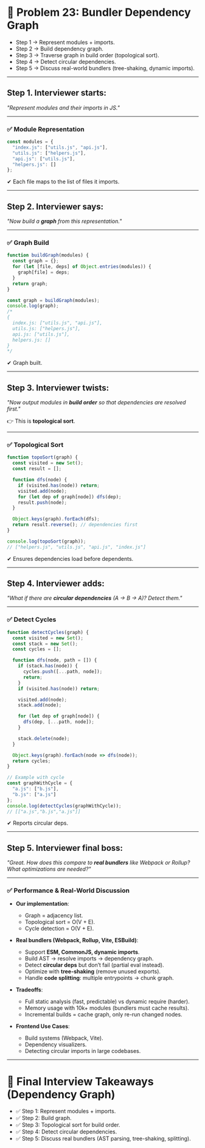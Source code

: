 # 🔎 Problem 23: Bundler Dependency Graph
* Step 1 → Represent modules + imports.
* Step 2 → Build dependency graph.
* Step 3 → Traverse graph in build order (topological sort).
* Step 4 → Detect circular dependencies.
* Step 5 → Discuss real-world bundlers (tree-shaking, dynamic imports).
---

## Step 1. Interviewer starts:

*"Represent modules and their imports in JS."*

---

### ✅ Module Representation

```js
const modules = {
  "index.js": ["utils.js", "api.js"],
  "utils.js": ["helpers.js"],
  "api.js": ["utils.js"],
  "helpers.js": []
};
```

✔ Each file maps to the list of files it imports.

---

## Step 2. Interviewer says:

*"Now build a **graph** from this representation."*

---

### ✅ Graph Build

```js
function buildGraph(modules) {
  const graph = {};
  for (let [file, deps] of Object.entries(modules)) {
    graph[file] = deps;
  }
  return graph;
}

const graph = buildGraph(modules);
console.log(graph);
/*
{
  index.js: ["utils.js", "api.js"],
  utils.js: ["helpers.js"],
  api.js: ["utils.js"],
  helpers.js: []
}
*/
```

✔ Graph built.

---

## Step 3. Interviewer twists:

*"Now output modules in **build order** so that dependencies are resolved first."*

👉 This is **topological sort**.

---

### ✅ Topological Sort

```js
function topoSort(graph) {
  const visited = new Set();
  const result = [];

  function dfs(node) {
    if (visited.has(node)) return;
    visited.add(node);
    for (let dep of graph[node]) dfs(dep);
    result.push(node);
  }

  Object.keys(graph).forEach(dfs);
  return result.reverse(); // dependencies first
}

console.log(topoSort(graph));
// ["helpers.js", "utils.js", "api.js", "index.js"]
```

✔ Ensures dependencies load before dependents.

---

## Step 4. Interviewer adds:

*"What if there are **circular dependencies** (A → B → A)? Detect them."*

---

### ✅ Detect Cycles

```js
function detectCycles(graph) {
  const visited = new Set();
  const stack = new Set();
  const cycles = [];

  function dfs(node, path = []) {
    if (stack.has(node)) {
      cycles.push([...path, node]);
      return;
    }
    if (visited.has(node)) return;

    visited.add(node);
    stack.add(node);

    for (let dep of graph[node]) {
      dfs(dep, [...path, node]);
    }

    stack.delete(node);
  }

  Object.keys(graph).forEach(node => dfs(node));
  return cycles;
}

// Example with cycle
const graphWithCycle = {
  "a.js": ["b.js"],
  "b.js": ["a.js"]
};
console.log(detectCycles(graphWithCycle));
// [["a.js","b.js","a.js"]]
```

✔ Reports circular deps.

---

## Step 5. Interviewer final boss:

*"Great. How does this compare to **real bundlers** like Webpack or Rollup? What optimizations are needed?"*

---

### ✅ Performance & Real-World Discussion

* **Our implementation**:

  * Graph = adjacency list.
  * Topological sort = O(V + E).
  * Cycle detection = O(V + E).

* **Real bundlers (Webpack, Rollup, Vite, ESBuild)**:

  * Support **ESM, CommonJS, dynamic imports**.
  * Build AST → resolve imports → dependency graph.
  * Detect **circular deps** but don’t fail (partial eval instead).
  * Optimize with **tree-shaking** (remove unused exports).
  * Handle **code splitting**: multiple entrypoints → chunk graph.

* **Tradeoffs**:

  * Full static analysis (fast, predictable) vs dynamic require (harder).
  * Memory usage with 10k+ modules (bundlers must cache results).
  * Incremental builds = cache graph, only re-run changed nodes.

* **Frontend Use Cases**:

  * Build systems (Webpack, Vite).
  * Dependency visualizers.
  * Detecting circular imports in large codebases.

---

# 🎯 Final Interview Takeaways (Dependency Graph)

* ✅ Step 1: Represent modules + imports.
* ✅ Step 2: Build graph.
* ✅ Step 3: Topological sort for build order.
* ✅ Step 4: Detect circular dependencies.
* ✅ Step 5: Discuss real bundlers (AST parsing, tree-shaking, splitting).
